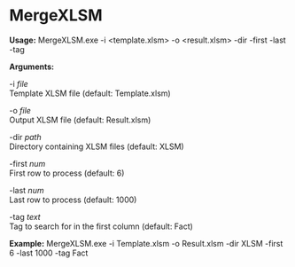 # MergeXLSM

**Usage:** MergeXLSM.exe -i <template.xlsm> -o <result.xlsm> -dir <directory> -first <number> -last <number> -tag <text>

**Arguments:**

  -i *file*     
  Template XLSM file (default: Template.xlsm)

  -o *file*     
  Output XLSM file (default: Result.xlsm)

  -dir *path*   
  Directory containing XLSM files (default: XLSM)

  -first *num*  
  First row to process (default: 6)

  -last *num*   
  Last row to process (default: 1000)

  -tag *text*   
  Tag to search for in the first column (default: Fact)

**Example:**
  MergeXLSM.exe -i Template.xlsm -o Result.xlsm -dir XLSM -first 6 -last 1000 -tag Fact